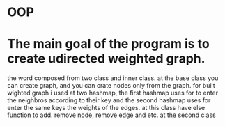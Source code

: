 # OOP
# The main goal of the program is to create udirected weighted graph.
the word composed from two class and inner class.
at the base class you can create graph, and you can crate nodes only from the graph.
for built wighted graph i used at two hashmap, the first hashmap uses for to enter the neighbros according to their key and
the second hashmap uses for enter the same keys the weights of the edges.
at this class have else function to add. remove node, remove edge and etc.
at the second class 

